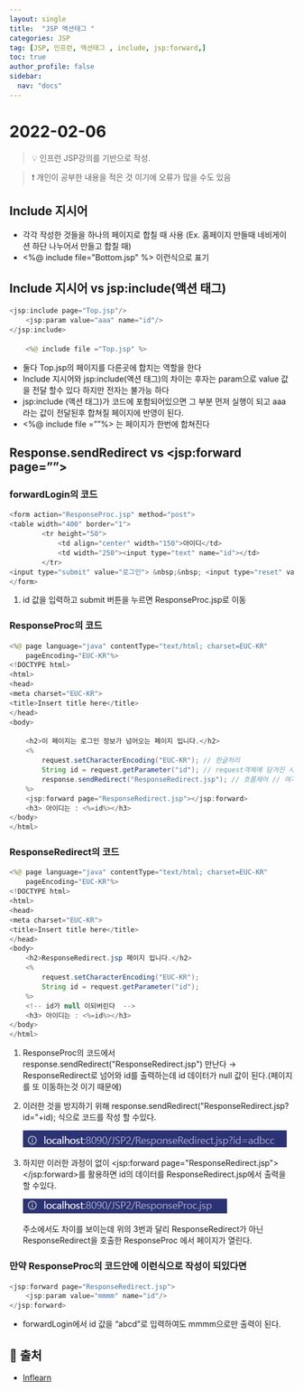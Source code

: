 ```yaml
---
layout: single
title:  "JSP 액션태그 "
categories: JSP 
tag: [JSP, 인프런, 액션태그 , include, jsp:forward,]
toc: true
author_profile: false
sidebar:
  nav: "docs"
---
```



# 2022-02-06


<!--Quote-->
> 💡 인프런 JSP강의를 기반으로 작성.

> ❗ 개인이 공부한 내용을 적은 것 이기에 오류가 많을 수도 있음 


## Include 지시어

- 각각 작성한 것들을 하나의 페이지로 합칠  때 사용 (Ex. 홈페이지 만들때 네비게이션 하단 나누어서 만들고 합칠 때)
- <%@ include file="Bottom.jsp" %> 이런식으로 표기


## Include 지시어 vs jsp:include(액션 태그)

```java
<jsp:include page="Top.jsp"/>
	<jsp:param value="aaa" name="id"/>
</jsp:include>
		
 	<%@ include file ="Top.jsp" %>
```

- 둘다 Top.jsp의 페이지를 다른곳에 합치는 역할을 한다
- Include 지시어와 jsp:include(액션 태그)의 차이는 후자는 param으로 value 값을 전달 할수 있다 하지만 전자는 불가능 하다
- jsp:include (액션 태그)가 코드에 포함되어있으면 그 부분 먼저 실행이 되고 aaa 라는 값이 전달된후 합쳐질 페이지에 반영이 된다.
- <%@ include file =””%> 는 페이지가 한번에 합쳐진다

## Response.sendRedirect vs <jsp:forward page=””>

### forwardLogin의 코드

```java
<form action="ResponseProc.jsp" method="post">
<table width="400" border="1">
		<tr height="50">
			<td align="center" width="150">아이디</td>
			<td width="250"><input type="text" name="id"></td>
		</tr>
<input type="submit" value="로그인"> &nbsp;&nbsp; <input type="reset" value="취소">
</form>
```

1. id 값을 입력하고 submit 버튼을 누르면 ResponseProc.jsp로 이동 

### ResponseProc의 코드

```java
<%@ page language="java" contentType="text/html; charset=EUC-KR"
    pageEncoding="EUC-KR"%>
<!DOCTYPE html>
<html>
<head>
<meta charset="EUC-KR">
<title>Insert title here</title>
</head>
<body>
		
	<h2>이 페이지는 로그인 정보가 넘어오는 페이지 입니다.</h2>
	<%
		request.setCharacterEncoding("EUC-KR"); // 한글처리 
		String id = request.getParameter("id"); // request객체에 담겨진 사용자 정보중 id만(input의 name이 id) 추출
		response.sendRedirect("ResponseRedirect.jsp"); // 흐름제어 // 여기서 ResponseRedirect.jsp 로이동 
	%> 
	<jsp:forward page="ResponseRedirect.jsp"></jsp:forward>
	<h3> 아이디는 : <%=id%></h3>
</body>
</html>
```

### ResponseRedirect의 코드

```java
<%@ page language="java" contentType="text/html; charset=EUC-KR"
    pageEncoding="EUC-KR"%>
<!DOCTYPE html>
<html>
<head>
<meta charset="EUC-KR">
<title>Insert title here</title>
</head>
<body>
	<h2>ResponseRedirect.jsp 페이지 입니다.</h2>
	<%
		request.setCharacterEncoding("EUC-KR");
		String id = request.getParameter("id");
	%>
	<!-- id가 null 이되버린다  -->
	<h3> 아이디는 : <%=id%></h3>
</body>
</html>
```

1. ResponseProc의 코드에서 response.sendRedirect("ResponseRedirect.jsp") 만난다 → ResponseRedirect로 넘어와 id를 출력하는데 id 데이터가 null 값이 된다.(페이지를 또 이동하는것 이기 때문에)
2. 이러한 것을 방지하기 위해 response.sendRedirect("ResponseRedirect.jsp?id="+id); 식으로 코드를 작성 할 수있다. 
    
    ![host2.png](/assets/images/posts/2022-02-06/host2.png)
    
3. 하지만 이러한 과정이 없이 <jsp:forward page="ResponseRedirect.jsp"></jsp:forward>를 활용하면 id의 데이터를 ResponseRedirect.jsp에서 출력을 할 수있다.
    
    ![host.png](/assets/images/posts/2022-02-06/host.png)
    
    주소에서도 차이를 보이는데 위의 3번과 달리 ResponseRedirect가 아닌 ResponseRedirect을 호출한 ResponseProc 에서 페이지가 열린다. 
    

### 만약 ResponseProc의 코드안에 이런식으로 작성이 되있다면

```java
<jsp:forward page="ResponseRedirect.jsp">
	<jsp:param value="mmmm" name="id"/>
</jsp:forward>
```

- forwardLogin에서 id 값을 “abcd”로 입력하여도  mmmm으로만 출력이 된다.

## 📑 출처 
 - [Inflearn](https://www.inflearn.com/course/jsp-%EC%9B%B9%EA%B0%9C%EB%B0%9C-%EC%87%BC%ED%95%91%EB%AA%B0-%ED%94%84%EB%A1%9C%EA%B7%B8%EB%9E%98%EB%B0%8D/dashboard)